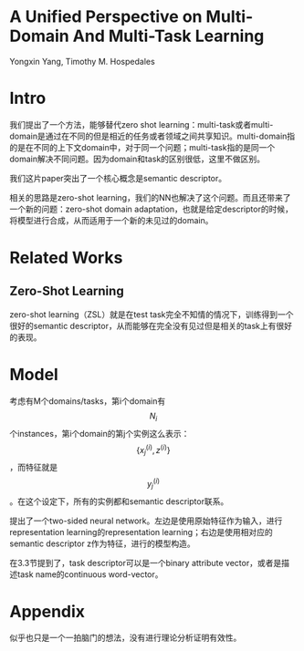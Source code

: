 # A Unified Perspective on Multi-Domain And Multi-Task Learning

Yongxin Yang, Timothy M. Hospedales

# Intro

我们提出了一个方法，能够替代zero shot learning：multi-task或者multi-domain是通过在不同的但是相近的任务或者领域之间共享知识。multi-domain指的是在不同的上下文domain中，对于同一个问题；multi-task指的是同一个domain解决不同问题。因为domain和task的区别很低，这里不做区别。

我们这片paper突出了一个核心概念是semantic descriptor。

相关的思路是zero-shot learning，我们的NN也解决了这个问题。而且还带来了一个新的问题：zero-shot domain adaptation，也就是给定descriptor的时候，将模型进行合成，从而适用于一个新的未见过的domain。

# Related Works

## Zero-Shot Learning

zero-shot learning（ZSL）就是在test task完全不知情的情况下，训练得到一个很好的semantic descriptor，从而能够在完全没有见过但是相关的task上有很好的表现。

# Model

考虑有M个domains/tasks，第i个domain有$$N_i$$个instances，第i个domain的第j个实例这么表示：$$\{ x_j^{(i)}, z^{(i)} \}$$，而特征就是$$y_j^{(i)}$$。在这个设定下，所有的实例都和semantic descriptor联系。

提出了一个two-sided neural network。左边是使用原始特征作为输入，进行representation learning的representation learning；右边是使用相对应的semantic descriptor z作为特征，进行的模型构造。

在3.3节提到了，task descriptor可以是一个binary attribute vector，或者是描述task name的continuous word-vector。

# Appendix

似乎也只是一个一拍脑门的想法，没有进行理论分析证明有效性。